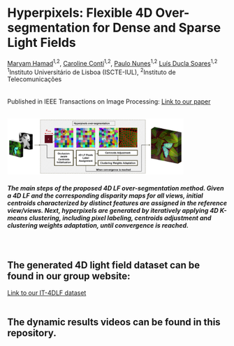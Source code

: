 # Hyperpixels: Flexible 4D Over-segmentation for Dense and Sparse Light Fields
[Maryam Hamad](https://www.it.pt/Members/Index/29930)<sup>1,2</sup>, 
[Caroline Conti](https://www.it.pt/Members/Index/4506)<sup>1,2</sup>,
[Paulo Nunes](https://www.it.pt/Members/Index/457)<sup>1,2</sup>
[Luís Ducla Soares](https://www.it.pt/Members/Index/511)<sup>1,2</sup><br>
<sup>1</sup>Instituto Universitário de Lisboa (ISCTE-IUL), <sup>2</sup>Instituto de Telecomunicações<br><br>
<br>
Published in IEEE Transactions on Image Processing: 
 [Link to our paper](https://ieeexplore.ieee.org/document/10173755)<br>
<br>

<img src="./overview.png" width="80%"><br>
#####  The main steps of the proposed 4D LF over-segmentation method. Given a 4D LF and the corresponding disparity maps for all views, initial centroids characterized by distinct features are assigned in the reference view/views. Next, hyperpixels are generated by iteratively applying 4D K-means clustering, including pixel labeling, centroids adjustment and clustering weights adaptation, until convergence is reached.
<br>

## The generated 4D light field dataset can be found in our group website:
[Link to our IT-4DLF dataset](http://www.img.lx.it.pt/IT-4DLF/)<br>
<br>

## The dynamic results videos can be found in  this repository.


